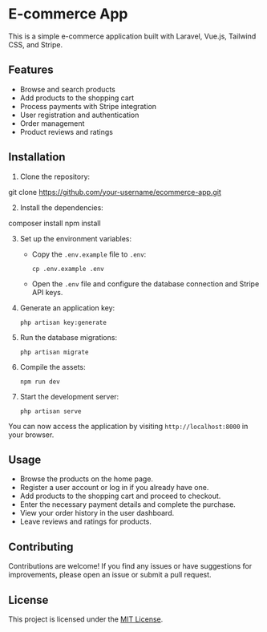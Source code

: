 # E-commerce App

This is a simple e-commerce application built with Laravel, Vue.js, Tailwind CSS, and Stripe.

## Features

- Browse and search products
- Add products to the shopping cart
- Process payments with Stripe integration
- User registration and authentication
- Order management
- Product reviews and ratings

## Installation

1. Clone the repository:

git clone https://github.com/your-username/ecommerce-app.git

2. Install the dependencies:

composer install
npm install


3. Set up the environment variables:
   - Copy the `.env.example` file to `.env`:
     ```
     cp .env.example .env
     ```
   - Open the `.env` file and configure the database connection and Stripe API keys.

4. Generate an application key:

    ```
    php artisan key:generate
    ```

5. Run the database migrations:
    
    ```
    php artisan migrate
    ```

6. Compile the assets:

    ```
    npm run dev
    ```

7. Start the development server:

    ```
    php artisan serve
    ```

You can now access the application by visiting `http://localhost:8000` in your browser.

## Usage

- Browse the products on the home page.
- Register a user account or log in if you already have one.
- Add products to the shopping cart and proceed to checkout.
- Enter the necessary payment details and complete the purchase.
- View your order history in the user dashboard.
- Leave reviews and ratings for products.

## Contributing

Contributions are welcome! If you find any issues or have suggestions for improvements, please open an issue or submit a pull request.

## License

This project is licensed under the [MIT License](LICENSE).
